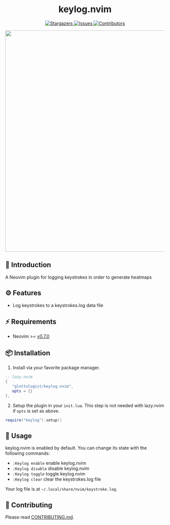 <!-- panvimdoc-ignore-start -->

<h1 align="center">
keylog.nvim
</h1>

<p align="center">
<a href="https://github.com/glottologist/keylog.nvim/stargazers">
    <img
      alt="Stargazers"
      src="https://img.shields.io/github/stars/glottologist/keylog.nvim?style=for-the-badge&logo=starship&color=fae3b0&logoColor=d9e0ee&labelColor=282a36"
    />
  </a>
  <a href="https://github.com/glottologist/keylog.nvim/issues">
    <img
      alt="Issues"
      src="https://img.shields.io/github/issues/glottologist/keylog.nvim?style=for-the-badge&logo=gitbook&color=ddb6f2&logoColor=d9e0ee&labelColor=282a36"
    />
  </a>
  <a href="https://github.com/glottologist/keylog.nvim/contributors">
    <img
      alt="Contributors"
      src="https://img.shields.io/github/contributors/glottologist/keylog.nvim?style=for-the-badge&logo=opensourceinitiative&color=abe9b3&logoColor=d9e0ee&labelColor=282a36"
    />
  </a>
</p>

<p align="center">
  <img src="https://github.com/glottologist/keylog.nvim/assets/74842863/117a8d30-64ba-4ca9-8414-5c493cbe8a70" width="700" />
</p>

<!-- panvimdoc-ignore-end -->

## 📃 Introduction

A Neovim plugin for logging keystrokes in order to generate heatmaps

## ⚙️ Features

- Log keystrokes to a keystrokes.log data file

## ⚡ Requirements

- Neovim >= [v0.7.0](https://github.com/neovim/neovim/releases/tag/v0.7.0)

## 📦 Installation

1. Install via your favorite package manager.

```lua
-- lazy.nvim
{
   "glottologist/keylog.nvim",
   opts = {}
},
```

2. Setup the plugin in your `init.lua`. This step is not needed with lazy.nvim if `opts` is set as above.

```lua
require("keylog").setup()
```

## 🚀 Usage

keylog.nvim is enabled by default. You can change its state with the following commands:

- `:Keylog enable` enable keylog.nvim
- `:Keylog disable` disable keylog.nvim
- `:Keylog toggle` toggle keylog.nvim
- `:Keylog clear` clear the keystrokes.log file

Your log file is at `~/.local/share/nvim/keystroke.log`.


## 🦾 Contributing

Please read [CONTRIBUTING.md](https://github.com/glottologist/keylog.nvim/blob/main/CONTRIBUTING.md).
